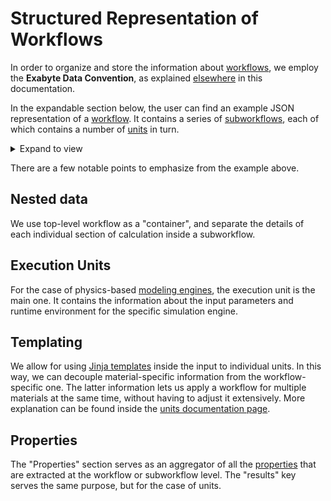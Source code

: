 # Structured Representation of Workflows

In order to organize and store the information about [workflows](../overview.md), we employ the **Exabyte Data Convention**, as explained [elsewhere](../../data-structured/overview.md) in this documentation.

In the expandable section below, the user can find an example JSON representation of a [workflow](../overview.md). It contains a series of [subworkflows](subworkflows.md), each of which contains a number of [units](units.md) in turn. 

<details markdown="1">
  <summary>
     Expand to view
  </summary> 

```json tab="Schema" 
{!schema/workflow.json!}
```

</details>

There are a few notable points to emphasize from the example above.

## Nested data

We use top-level workflow as a "container", and separate the details of each individual section of calculation inside a subworkflow.

## Execution Units 

For the case of physics-based [modeling engines](../../software/applications.md), the execution unit is the main one. It contains the information about the input parameters and runtime environment for the specific simulation engine.

## Templating

We allow for using [Jinja templates](templates.md) inside the input to individual units. In this way, we can decouple material-specific information from the workflow-specific one. The latter information lets us apply a workflow for multiple materials at the same time, without having to adjust it extensively. More explanation can be found inside the [units documentation page](units.md).

## Properties

The "Properties" section serves as an aggregator of all the [properties](../../properties/overview.md) that are extracted at the workflow or subworkflow level. The "results" key serves the same purpose, but for the case of units.  
